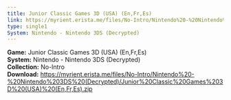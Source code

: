 ```yaml
---
title: Junior Classic Games 3D (USA) (En,Fr,Es)
link: https://myrient.erista.me/files/No-Intro/Nintendo%20-%20Nintendo%203DS%20(Decrypted)/Junior%20Classic%20Games%203D%20(USA)%20(En,Fr,Es).zip
type: single1
System: Nintendo - Nintendo 3DS (Decrypted)
---
```

<b>Game:</b> Junior Classic Games 3D (USA) (En,Fr,Es)<br>
<b>System:</b> Nintendo - Nintendo 3DS (Decrypted)<br>
<b>Collection:</b> No-Intro<br>
<b>Download:</b> https://myrient.erista.me/files/No-Intro/Nintendo%20-%20Nintendo%203DS%20(Decrypted)/Junior%20Classic%20Games%203D%20(USA)%20(En,Fr,Es).zip